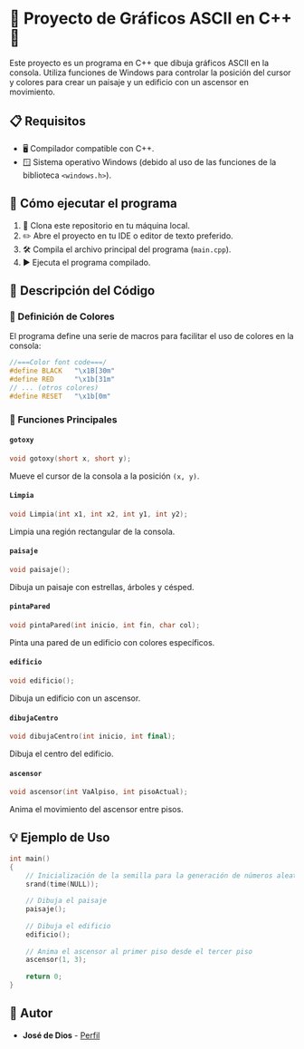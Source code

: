 # 🌟 Proyecto de Gráficos ASCII en C++ 🌟

Este proyecto es un programa en C++ que dibuja gráficos ASCII en la consola. Utiliza funciones de Windows para controlar la posición del cursor y colores para crear un paisaje y un edificio con un ascensor en movimiento.

## 📋 Requisitos

- 🖥️ Compilador compatible con C++.
- 🪟 Sistema operativo Windows (debido al uso de las funciones de la biblioteca `<windows.h>`).

## 🚀 Cómo ejecutar el programa

1. 📂 Clona este repositorio en tu máquina local.
2. ✏️ Abre el proyecto en tu IDE o editor de texto preferido.
3. 🛠️ Compila el archivo principal del programa (`main.cpp`).
4. ▶️ Ejecuta el programa compilado.

## 📝 Descripción del Código

### 🎨 Definición de Colores

El programa define una serie de macros para facilitar el uso de colores en la consola:

```cpp
//===Color font code===/
#define BLACK   "\x1B[30m"
#define RED     "\x1b[31m"
// ... (otros colores)
#define RESET   "\x1b[0m"
```

### 🔧 Funciones Principales

#### `gotoxy`

```cpp
void gotoxy(short x, short y);
```
Mueve el cursor de la consola a la posición `(x, y)`.

#### `Limpia`

```cpp
void Limpia(int x1, int x2, int y1, int y2);
```
Limpia una región rectangular de la consola.

#### `paisaje`

```cpp
void paisaje();
```
Dibuja un paisaje con estrellas, árboles y césped.

#### `pintaPared`

```cpp
void pintaPared(int inicio, int fin, char col);
```
Pinta una pared de un edificio con colores específicos.

#### `edificio`

```cpp
void edificio();
```
Dibuja un edificio con un ascensor.

#### `dibujaCentro`

```cpp
void dibujaCentro(int inicio, int final);
```
Dibuja el centro del edificio.

#### `ascensor`

```cpp
void ascensor(int VaAlpiso, int pisoActual);
```
Anima el movimiento del ascensor entre pisos.

## 💡 Ejemplo de Uso

```cpp
int main()
{
    // Inicialización de la semilla para la generación de números aleatorios
    srand(time(NULL));
    
    // Dibuja el paisaje
    paisaje();
    
    // Dibuja el edificio
    edificio();
    
    // Anima el ascensor al primer piso desde el tercer piso
    ascensor(1, 3);
    
    return 0;
}
```

## 👤 Autor

- **José de Dios** - [Perfil](https://github.com/JoseADios)

